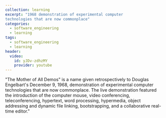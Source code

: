 ```yaml
---
collection: learning
excerpt: "1968 demonstration of experimental computer
technologies that are now commonplace"
categories:
  - software_engineering
  - learning
tags:
  - software_engineering
  - learning
header:
  video:
    id: yJDv-zdhzMY
    provider: youtube
---
```


"The Mother of All Demos" is a name given retrospectively to Douglas
Engelbart's December 9, 1968, demonstration of experimental computer
technologies that are now commonplace. The live demonstration featured the introduction of the computer mouse, video conferencing, teleconferencing, hypertext, word processing, hypermedia, object addressing and dynamic file linking, bootstrapping, and a collaborative real-time editor."

